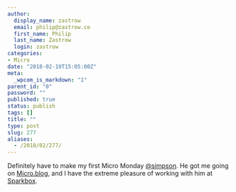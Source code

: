 ```yaml
---
author:
  display_name: zastrow
  email: philip@zastrow.co
  first_name: Philip
  last_name: Zastrow
  login: zastrow
categories:
- Micro
date: "2018-02-19T15:05:00Z"
meta:
  _wpcom_is_markdown: "1"
parent_id: "0"
password: ""
published: true
status: publish
tags: []
title: ""
type: post
slug: 277
aliases:
  - /2018/02/277/
---
```

<p>Definitely have to make my first Micro Monday <a href="https://micro.blog/simpson">@simpson</a>. He got me going on <a href="https://micro.blog">Micro.blog</a>, and I have the extreme pleasure of working with him at <a href="https://seesparkbox.com">Sparkbox</a>.</p>

